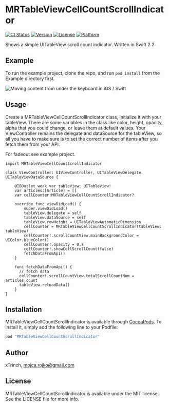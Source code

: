 # MRTableViewCellCountScrollIndicator

[![CI Status](http://img.shields.io/travis/xTrinch/MRTableViewCellCountScrollIndicator.svg?style=flat)](https://travis-ci.org/xtrinch/MRTableViewCellCountScrollIndicator)
[![Version](https://img.shields.io/cocoapods/v/MRTableViewCellCountScrollIndicator.svg?style=flat)](http://cocoapods.org/pods/MRTableViewCellCountScrollIndicator)
[![License](https://img.shields.io/cocoapods/l/MRTableViewCellCountScrollIndicator.svg?style=flat)](http://cocoapods.org/pods/MRTableViewCellCountScrollIndicator)
[![Platform](https://img.shields.io/cocoapods/p/MRTableViewCellCountScrollIndicator.svg?style=flat)](http://cocoapods.org/pods/MRTableViewCellCountScrollIndicator)

Shows a simple UITableView scroll count indicator. Written in Swift 2.2.

## Example

To run the example project, clone the repo, and run `pod install` from the Example directory first.

<img src='https://raw.githubusercontent.com/xTrinch/MRTableViewCellCountScrollIndicator/master/Graphics/screencap.gif' alt='Moving content from under the keyboard in iOS / Swift'>

## Usage

Create a MRTableViewCellCountScrollIndicator class, initialize it with your tableView. There are some variables in the class like color, height, opacity, alpha that you could change, or leave them at default values. Your ViewController remains the delegate and dataSource for the tableView, so all you have to make sure is to set the correct number of items after you fetch them from your API.

For fadeout see example project.


	import MRTableViewCellCountScrollIndicator
	
	class ViewController: UIViewController, UITableViewDelegate, UITableViewDataSource {
	
	    @IBOutlet weak var tableView: UITableView!
	    var articles:[Article] = []
	    var cellCounter:MRTableViewCellCountScrollIndicator?
	    
	    override func viewDidLoad() {
	        super.viewDidLoad()
	        tableView.delegate = self
	        tableView.dataSource = self
	        tableView.rowHeight = UITableViewAutomaticDimension
	        cellCounter = MRTableViewCellCountScrollIndicator(tableView: tableView)
	        cellCounter!.scrollCountView.mainBackgroundColor = UIColor.blueColor()
	        cellCounter!.opacity = 0.7
	        cellCounter!.showCellScrollCount(false)
	        fetchDataFromApi()
	    }
	    
	    func fetchDataFromApi() {
	      // fetch data
	      cellCounter!.scrollCountView.totalScrollCountNum = articles.count
	      tableView.reloadData()
	    }
	}

## Installation

MRTableViewCellCountScrollIndicator is available through [CocoaPods](http://cocoapods.org). To install
it, simply add the following line to your Podfile:

```ruby
pod "MRTableViewCellCountScrollIndicator"
```

## Author

xTrinch, mojca.rojko@gmail.com

## License

MRTableViewCellCountScrollIndicator is available under the MIT license. See the LICENSE file for more info.
